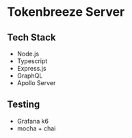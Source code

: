 # Tokenbreeze Server

## Tech Stack

- Node.js
- Typescript
- Express.js
- GraphQL
- Apollo Server

## Testing

- Grafana k6
- mocha + chai
